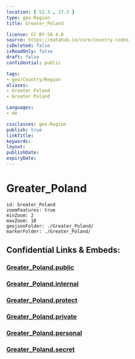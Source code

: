 ```yaml
---
location: [ 52.3 , 17.3 ] 
type: geo-Region
title: Greater_Poland

license: CC BY-SA 4.0
source: https://datahub.io/core/country-codes
isDeleted: false
isReadOnly: false
draft: false
confidential: public

tags:
- geo/Country/Region
aliases:
- Greater_Poland
- Greater Poland

Languages:
- de

cssclasses: geo-Region
publish: true
linkTitle: 
keywords: 
layout: 
publishDate: 
expiryDate: 
---
```


# Greater_Poland

```leaflet
id: Greater_Poland
zoomFeatures: true 
minZoom: 2 
maxZoom: 18
geojsonFolder: ./Greater_Poland/
markerFolder: ./Greater_Poland/
```


## Confidential Links & Embeds: 

### [Greater_Poland.public](/_public/\Earth\Continent\Europe\Europe~East\Poland\Provinces~PolandGreater_Poland.public.md) 

### [Greater_Poland.internal](/_internal/\Earth\Continent\Europe\Europe~East\Poland\Provinces~PolandGreater_Poland.internal.md) 

### [Greater_Poland.protect](/_protect/\Earth\Continent\Europe\Europe~East\Poland\Provinces~PolandGreater_Poland.protect.md) 

### [Greater_Poland.private](/_private/\Earth\Continent\Europe\Europe~East\Poland\Provinces~PolandGreater_Poland.private.md) 

### [Greater_Poland.personal](/_personal/\Earth\Continent\Europe\Europe~East\Poland\Provinces~PolandGreater_Poland.personal.md) 

### [Greater_Poland.secret](/_secret/\Earth\Continent\Europe\Europe~East\Poland\Provinces~PolandGreater_Poland.secret.md)

